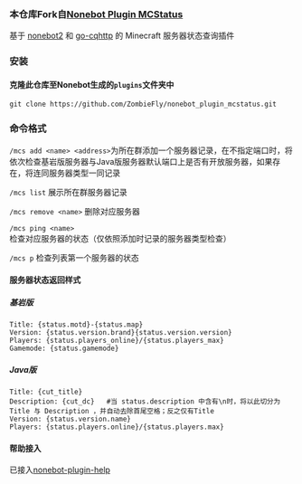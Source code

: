 ### 本仓库Fork自[Nonebot Plugin MCStatus](https://github.com/nonepkg/nonebot-plugin-mcstatus)

基于 [nonebot2](https://github.com/nonebot/nonebot2) 和 [go-cqhttp](https://github.com/Mrs4s/go-cqhttp) 的 Minecraft 服务器状态查询插件

### 安装

#### 克隆此仓库至Nonebot生成的`plugins`文件夹中

`git clone https://github.com/ZombieFly/nonebot_plugin_mcstatus.git`

### 命令格式

`/mcs add <name> <address>`为所在群添加一个服务器记录，在不指定端口时，将依次检查基岩版服务器与Java版服务器默认端口上是否有开放服务器，如果存在，将连同服务器类型一同记录

`/mcs list`  展示所在群服务器记录

`/mcs remove <name>`  删除对应服务器

`/mcs ping <name>` 检查对应服务器的状态（仅依照添加时记录的服务器类型检查）

`/mcs p` 检查列表第一个服务器的状态

#### 服务器状态返回样式

##### 基岩版

```
Title: {status.motd}-{status.map}
Version: {status.version.brand}{status.version.version}
Players: {status.players_online}/{status.players_max}
Gamemode: {status.gamemode}
```

##### Java版

```
Title: {cut_title}
Description: {cut_dc}	#当 status.description 中含有\n时，将以此切分为 Title 与 Description ，并自动去除首尾空格；反之仅有Title
Version: {status.version.name}
Players: {status.players.online}/{status.players.max}
```

#### 帮助接入

已接入[nonebot-plugin-help](https://github.com/XZhouQD/nonebot-plugin-help)
